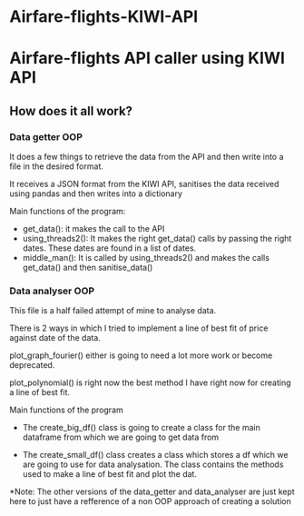 # Airfare-flights-KIWI-API

<h1> Airfare-flights API caller using KIWI API </h1>

<h2> How does it all work? </h2>

<h3> Data getter OOP </h3>

<p> It does a few things to retrieve the data from the API and then write into a file in the desired format. </p>
<p> It receives a JSON format from the KIWI API, sanitises the data received using pandas and then writes into a dictionary </p>
<p> Main functions of the program: </p>
<ul>
<li> get_data(): it makes the call to the API</li>
<li> using_threads2(): It makes the right get_data() calls by passing the right dates. These dates are found in a list of dates.</li>
<li> middle_man(): It is called by using_threads2() and makes the calls get_data() and then sanitise_data()
</ul>



<h3> Data analyser OOP </h3>
<p> This file is a half failed attempt of mine to analyse data.</p>
<p> There is 2 ways in which I tried to implement a line of best fit of price against date of the data. </p>
<p> plot_graph_fourier() either is going to need a lot more work or become deprecated. </p>
<p> plot_polynomial() is right now the best method I have right now for creating a line of best fit. </p>
<p> Main functions of the program </p>
<ul>
<li> The create_big_df() class is going to create a class for the main dataframe from which we are going to get data from </p>
<li> The create_small_df() class creates a class which stores a df which we are going to use for data analysation. The class contains the methods used to make a line of best fit and plot the dat.</p>
</ul>


<p> *Note: The other versions of the data_getter and data_analyser are just kept here to just have a refference of a non OOP approach of creating a solution </p>
